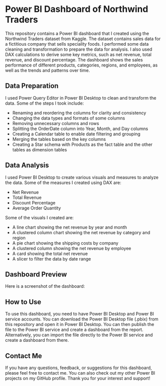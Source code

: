 # Power BI Dashboard of Northwind Traders

This repository contains a Power BI dashboard that I created using the Northwind Traders dataset from Kaggle. The dataset contains sales data for a fictitious company that sells speciality foods. I performed some data cleaning and transformation to prepare the data for analysis. I also used DAX calculations to derive some key metrics, such as net revenue, total revenue, and discount percentage. The dashboard shows the sales performance of different products, categories, regions, and employees, as well as the trends and patterns over time.

## Data Preparation

I used Power Query Editor in Power BI Desktop to clean and transform the data. Some of the steps I took include:

- Renaming and reordering the columns for clarity and consistency
- Changing the data types and formats of some columns
- Removing unnecessary columns and rows
- Splitting the OrderDate column into Year, Month, and Day columns
- Creating a Calendar table to enable date filtering and grouping
- Merging the tables based on the key columns
- Creating a Star schema with Products as the fact table and the other tables as dimension tables

## Data Analysis

I used Power BI Desktop to create various visuals and measures to analyze the data. Some of the measures I created using DAX are:

- Net Revenue 
- Total Revenue 
- Discount Percentage 
- Average Order Quantity

Some of the visuals I created are:

- A line chart showing the net revenue by year and month
- A clustered column chart showing the net revenue by category and region
- A pie chart showing the shipping costs by company
- A clustered column showing the net revenue by employee
- A card showing the total net revenue
- A slicer to filter the data by date range

## Dashboard Preview

Here is a screenshot of the dashboard:


## How to Use

To use this dashboard, you need to have Power BI Desktop and Power BI service accounts. You can download the Power BI Desktop file (.pbix) from this repository and open it in Power BI Desktop. You can then publish the file to the Power BI service and create a dashboard from the report. Alternatively, you can import the file directly to the Power BI service and create a dashboard from there.

## Contact Me

If you have any questions, feedback, or suggestions for this dashboard, please feel free to contact me. You can also check out my other Power BI projects on my GitHub profile. Thank you for your interest and support!
